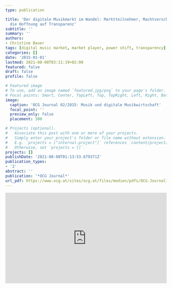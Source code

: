 ```yaml
---
type: publication

title: 'Der digitale Musikmarkt im Wandel: Marktteilnehmer, Machtverschiebungen und
  die Hoffnung auf Transparenz'
subtitle: ''
summary: ''
authors:
- Christine Bauer
tags: [digital music market, market player, power shift, transparency]
categories: []
date: '2015-01-01'
lastmod: 2021-08-08T03:11:19+02:00
featured: false
draft: false
profile: false

# Featured image
# To use, add an image named `featured.jpg/png` to your page's folder.
# Focal points: Smart, Center, TopLeft, Top, TopRight, Left, Right, BottomLeft, Bottom, BottomRight.
image:
  caption: 'OCG Journal 02/2015: Musik und digitale Musikwirtschaft'
  focal_point: ''
  preview_only: false
  placement: 300

# Projects (optional).
#   Associate this post with one or more of your projects.
#   Simply enter your project's folder or file name without extension.
#   E.g. `projects = ["internal-project"]` references `content/project/deep-learning/index.md`.
#   Otherwise, set `projects = []`.
projects: []
publishDate: '2021-08-08T01:13:53.679371Z'
publication_types:
- '2'
abstract: ''
publication: '*OCG Journal*'
url_pdf: https://www.ocg.at/sites/ocg.at/files/medien/pdfs/OCG-Journal1502.pdf
---
```



<style>.embed-container { position: relative; padding-bottom:56.25%; height:0; overflow: hidden; max-width: 100%; } .embed-container iframe, .embed-container object, .embed-container embed { position: absolute; top: 0; left: 0; width: 100%; height: 100%;}</style><div class='embed-container' data-page-width='480' data-page-height='640' id='ypembedcontainer' ><iframe   src="https://www.yumpu.com/de/embed/view/H5LQoAaZ9N4jRkhv" frameborder="0" allowfullscreen="true"  allowtransparency="true"></iframe><br><a href="https://www.yumpu.com/de/document/view/53616280/ocg-journal-02-2015-musik-und-digitale-musikwirtschaft" title="OCG Journal 02/2015: Musik und digitale Musikwirtschaft" target="_blank">OCG Journal 02/2015: Musik und digitale Musikwirtschaft</a></div><script src='https://players.yumpu.com/modules/embed/yp_r_iframe.js' ></script>
